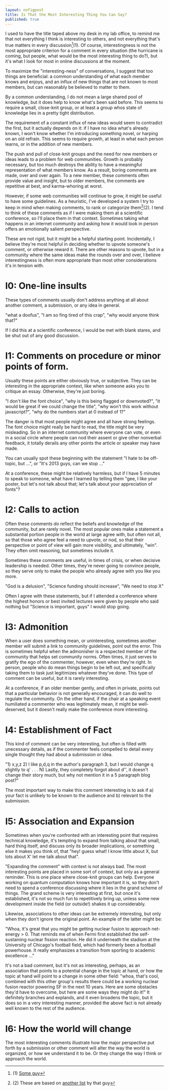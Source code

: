 ```yaml
---
layout: nofigpost 
title: Is That the Most Interesting Thing You Can Say? 
published: true
---
```


I used to have the title taped above my desk in my lab office, to remind me that
not everything I think is interesting to others, and not everything that's true
matters in every discussion[^1](1). Of course, interestingness is not the most
appropriate criterion for a comment in every situation (the hurricane is coming,
but people, what would be the most interesting thing to do?), but it's what I
look for most in online discussions at the moment. 

To maximize the "interesting-ness" of conversations, I suggest that too things
are beneficial: a common understanding of what each member knows and enjoys, and
an influx of new things that are not known to most members, but can reasonably
be believed to matter to them. 

By a common understanding, I do not mean a large shared pool of knowledge, but
it does help to know what's been said before. This seems to require a small,
close-knit group, or at least a group whos state of knowledge lies in a pretty
tight distribution. 

The requirement of a constant influx of new ideas would seem to
contradict the first, but it actually depends on it: if I have no idea what's
already known, I won't know whether I'm introducing something novel, or harping
on an old refrain. This seems to require growth, at least in what each person
learns, or in the addition of new members. 

The push and pull of close-knit groups and the need for new members or ideas
leads to a problem for web communities. Growth is probably necessary, but too
much destroys the ability to have a meaningful representation of what members
know. As a result, boring comments are made, over and over again. To a new
member, these comments often provide value and insight, but to older members,
the comments are repetitive at best, and karma-whoring at worst.

However, if some web communities will continue to grow, it might be useful to
have some guidelines. As a heuristic, I've developed a system I try to keep in
mind when making comments, to rank or categorize them[^2](2). I tend to think of
these comments as if I were making them at a scientific conference, so I'll
place them in that context. Sometimes taking what happens in an internet
community and asking how it would look in person offers an emotionally salient
perspective. 

These are not rigid, but it might be a helpful starting point. Incidentally, I
believe they're most helpful in deciding whether to upvote someone's comment, or
otherwise reward it. There are other reasons to upvote, but in a community where
the same ideas make the rounds over and over, I believe interestingness is
often more appropriate than most other considerations it's in tension with. 

# I0: One-line insults 

These types of comments usually don't address anything at all about another
comment, a submission, or any idea in general. 

"what a doofus", "I am so fing tired of this crap", "why would anyone think
that?"

If I did this at a scientific conference, I would be met with blank stares, and
be shut out of any good discussion. 

# I1: Comments on procedure or minor points of form. 

Usually these points are either obviously true, or subjective. They can be
interesting in the appropriate context, like when someone asks you to critique
an essay. Otherwise, they're just boring. 

"I don't like the font choice", "why is this being flagged or downvoted?", "it
would be great if we could change the title", "why won't this work without
javascript?", "why do the numbers start at 0 instead of 1?"

The danger is that most people might agree and all have strong feelings. The
font choice might really be hard to read, the title might be very misleading.
So in an internet community where everyone can vote, or even in a social circle
where people can nod their assent or give other nonverbal feedback, it totally
derails any other points the article or speaker may have made. 

You can usually spot these beginning with the statement "I hate to be off-topic,
but ...", or "It's 2013 guys, can we stop ..."

At a conference, these might be relatively harmless, but if I have 5 minutes to
speak to someone, what have I learned by telling them "gee, I like your poster,
but let's not talk about that; let's talk about your appreciation of fonts"?

# I2: Calls to action

Often these comments _do_ reflect the beliefs and knowledge of the community,
but are rarely novel. The most popular ones make a statement a substantial
portion people in the world at large agree with, but often not all, so that those who
agree feel a need to upvote, or nod, so that their perspective or point of view
will gain more visibility, and ultimately, "win". They often omit reasoning, but
sometimes include it. 

Sometimes these comments are useful, in times of crisis, or
when decisive leadership is needed. Other times, they're never going to convince
people, so they serve only to make the people who already agree with you like
you more. 

"God is a delusion", "Science funding should increase", "We need to stop X"

Often I agree with these statements, but if I attended a conference where the
highest honors or best invited lectures were given by people who said nothing
but "Science is important, guys" I would stop going. 

# I3: Admonition

When a user does something mean, or uninteresting, sometimes another member will
submit a link to community guidelines, point out the error. This is sometimes
helpful when the admonisher is a respected member of the community that helps
set community norms. Often times, it just serves to gratify the ego of the
commenter, however, even when they're right. In person, people who do mean
things begin to be left out, and specifically taking them to task just
legitimizes whatever they've done. This type of comment can be useful, but it is
rarely interesting. 

At a conference, if an older member gently, and often in private, points out
that a particular behavior is not generally encouraged, it can do well to
regulate the community. On the other hand, if the chair at a speaking event
humiliated a commenter who was legitimately mean, it might be well-deserved, but
it doesn't really make the conference more interesting. 

# I4: Establishment of Fact

This kind of comment can be very interesting, but often is filled with
unecessary details, as if the commenter feels compelled to detail every single
thought they had about a submission or idea. 

"1) x,y,z
2) I like p,d,q in the author's paragraph 3, but I would change q slightly to q'
.
.
.
N) Lastly, they completely forgot about d'', it doesn't change their story much,
but why not mention it in a 5 paragraph blog post?"

The most important way to make this comment interesting is to ask if a) your
fact is unlikely to be known to the audience and b) relevant to the
submission. 

# I5: Association and Expansion

Sometimes when you're confronted with an interesting point that requires
technical knowledge, it's tempting to expand from talking about that small, hard
thing itself, and discuss only its broader implications, or something else it
makes you think of, that "hey! guess what! I know little about X, but lots about
X' let me talk about that". 

"Expanding the comment" with context is not always bad. The most interesting
points are placed in some sort of context, but only as a general reminder. This
is one place where close-knit groups can help. Everyone working on quantum
computation knows how important it is, so they don't need to spend a conference
discussing where it lies in the grand scheme of things. The grand scheme is very
interesting at first, but once it's established, it's not so much fun to
repetitively bring up, unless some new development inside the field (or
outside!) shakes it up considerably. 

Likewise, associations to other ideas can be extremely interesting, but only
when they don't ignore the original point. An example of the latter might be:

"Whoa, it's great that you might be getting nuclear fusion to approach
net-energy > 0. That reminds me of when Fermi first established the
self-sustaining nuclear fission reaction. He did it underneath the stadium at the
University of Chicago's football field, which had formerly been a football
powerhouse. It really emphasizes a transition from sporting to academic
excellence ..."

It's not a bad comment, but it's not as interesting, perhaps, as an association
that points to a potential change in the topic at hand, or how the topic at hand
will point to a change in some other field: "whoa, that's cool, combined with
this other group's results there could be a working nuclear fusion reactor
powering SF in the next 10 years. Here are some obstacles they'd have to
overcome, but here are some ways they might do it!" It definitely branches and
explands, and it even broadens the topic, but it does so in a very interesting
manner, provided the above fact is not already well known to the rest of the
audience. 

# I6: How the world will change

The most interesting comments illustrate how the major perspective put forth by a submission or
other comment will alter the way the world is organized, or how we understand it
to be. Or they change the way I think or approach the world. 

[^1]: (1) [Some guy](https://news.ycombinator.com/item?id=4693920)

[^2]: (2) These are based on [another
list](http://www.paulgraham.com/disagree.html) by that guy
